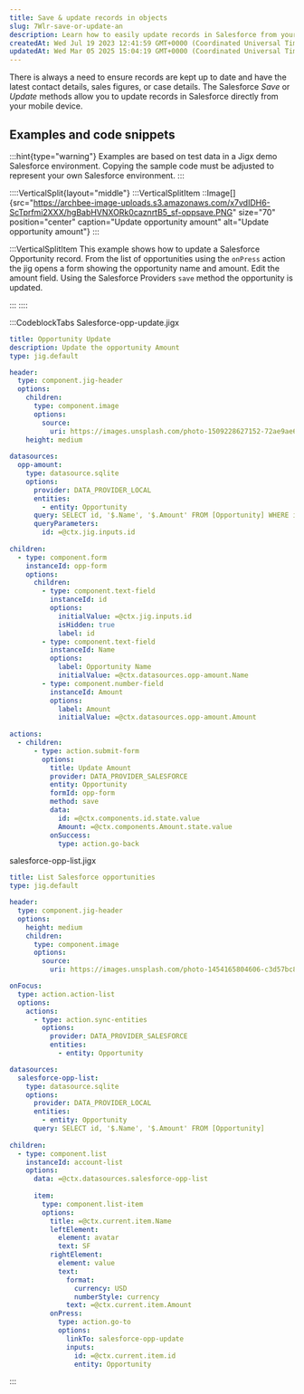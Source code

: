 ```yaml
---
title: Save & update records in objects
slug: 7Wlr-save-or-update-an
description: Learn how to easily update records in Salesforce from your mobile device using the *Save* or *Update* methods. This comprehensive guide includes examples and code snippets on editing the amount field and utilizing the Salesforce Provider's *save* method t
createdAt: Wed Jul 19 2023 12:41:59 GMT+0000 (Coordinated Universal Time)
updatedAt: Wed Mar 05 2025 15:04:19 GMT+0000 (Coordinated Universal Time)
---
```


There is always a need to ensure records are kept up to date and have the latest contact details, sales figures, or case details. The Salesforce *Save* or *Update* methods allow you to update records in Salesforce directly from your mobile device.

## Examples and code snippets

:::hint{type="warning"}
Examples are based on test data in a Jigx demo Salesforce environment. Copying the sample code must be adjusted to represent your own Salesforce environment.
:::

::::VerticalSplit{layout="middle"}
:::VerticalSplitItem
::Image[]{src="https://archbee-image-uploads.s3.amazonaws.com/x7vdIDH6-ScTprfmi2XXX/hgBabHVNXORk0caznrtB5_sf-oppsave.PNG" size="70" position="center" caption="Update opportunity amount" alt="Update opportunity amount"}
:::

:::VerticalSplitItem
This example shows how to update a Salesforce Opportunity record. From the list of opportunities using the `onPress` action the jig opens a form showing the opportunity name and amount. Edit the amount field. Using the Salesforce Providers `save` method the opportunity is updated.

:::
::::

:::CodeblockTabs
Salesforce-opp-update.jigx

```yaml
title: Opportunity Update
description: Update the opportunity Amount
type: jig.default

header:
  type: component.jig-header
  options:
    children:
      type: component.image
      options:
        source:
          uri: https://images.unsplash.com/photo-1509228627152-72ae9ae6848d?ixlib=rb-4.0.3&ixid=M3wxMjA3fDB8MHxwaG90by1wYWdlfHx8fGVufDB8fHx8fA%3D%3D&auto=format&fit=crop&w=1470&q=80   
    height: medium
  
datasources:
  opp-amount:
    type: datasource.sqlite
    options:
      provider: DATA_PROVIDER_LOCAL
      entities:
        - entity: Opportunity
      query: SELECT id, '$.Name', '$.Amount' FROM [Opportunity] WHERE id = @id
      queryParameters:
        id: =@ctx.jig.inputs.id
    
children:
  - type: component.form
    instanceId: opp-form
    options:
      children:              
        - type: component.text-field
          instanceId: id
          options:
            initialValue: =@ctx.jig.inputs.id
            isHidden: true
            label: id   
        - type: component.text-field
          instanceId: Name
          options:
            label: Opportunity Name
            initialValue: =@ctx.datasources.opp-amount.Name
        - type: component.number-field
          instanceId: Amount
          options:
            label: Amount 
            initialValue: =@ctx.datasources.opp-amount.Amount
       
actions:
  - children:
      - type: action.submit-form
        options:
          title: Update Amount
          provider: DATA_PROVIDER_SALESFORCE
          entity: Opportunity
          formId: opp-form
          method: save
          data:
            id: =@ctx.components.id.state.value
            Amount: =@ctx.components.Amount.state.value
          onSuccess: 
            type: action.go-back  
```

salesforce-opp-list.jigx

```yaml
title: List Salesforce opportunities
type: jig.default

header:
  type: component.jig-header
  options:
    height: medium
    children:
      type: component.image
      options:
        source:
          uri: https://images.unsplash.com/photo-1454165804606-c3d57bc86b40?ixlib=rb-4.0.3&ixid=M3wxMjA3fDB8MHxwaG90by1wYWdlfHx8fGVufDB8fHx8fA%3D%3D&auto=format&fit=crop&w=1170&q=80

onFocus:
  type: action.action-list
  options:
    actions:
      - type: action.sync-entities
        options:
          provider: DATA_PROVIDER_SALESFORCE
          entities:
            - entity: Opportunity

datasources:
  salesforce-opp-list: 
    type: datasource.sqlite
    options:
      provider: DATA_PROVIDER_LOCAL
      entities:
        - entity: Opportunity
      query: SELECT id, '$.Name', '$.Amount' FROM [Opportunity]
                 
children:
  - type: component.list
    instanceId: account-list
    options:
      data: =@ctx.datasources.salesforce-opp-list
      
      item:
        type: component.list-item
        options:
          title: =@ctx.current.item.Name
          leftElement:
            element: avatar
            text: SF
          rightElement: 
            element: value
            text:
              format:
                currency: USD
                numberStyle: currency
              text: =@ctx.current.item.Amount
          onPress: 
            type: action.go-to
            options:
              linkTo: salesforce-opp-update
              inputs:
                id: =@ctx.current.item.id
                entity: Opportunity
```

:::
